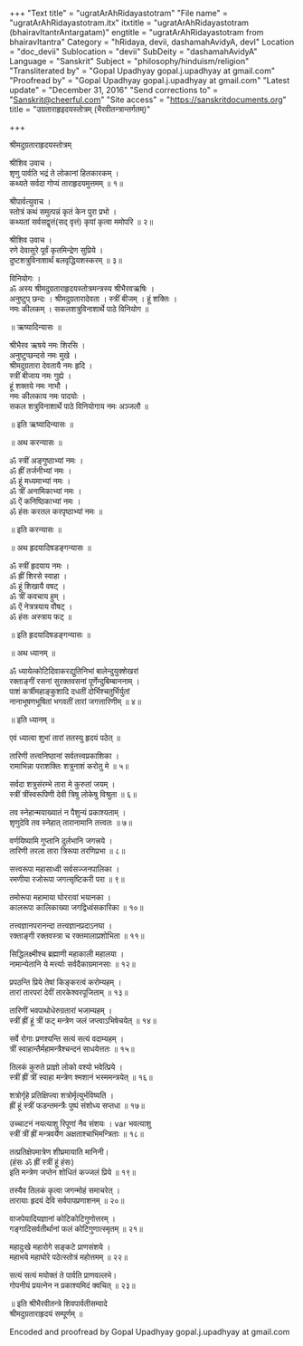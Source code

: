 +++
"Text title" = "ugratArAhRidayastotram"
"File name" = "ugratArAhRidayastotram.itx"
itxtitle = "ugratArAhRidayastotram (bhairavItantrAntargatam)"
engtitle = "ugratArAhRidayastotram from bhairavItantra"
Category = "hRidaya, devii, dashamahAvidyA, devI"
Location = "doc_devii"
Sublocation = "devii"
SubDeity = "dashamahAvidyA"
Language = "Sanskrit"
Subject = "philosophy/hinduism/religion"
"Transliterated by" = "Gopal Upadhyay gopal.j.upadhyay at gmail.com"
"Proofread by" = "Gopal Upadhyay gopal.j.upadhyay at gmail.com"
"Latest update" = "December 31, 2016"
"Send corrections to" = "Sanskrit@cheerful.com"
"Site access" = "https://sanskritdocuments.org"
title = "उग्रताराहृइदयस्तोत्रम् (भैरवीतन्त्रान्तर्गतम्)"

+++
  
 श्रीमदुग्रताराहृदयस्तोत्रम्   
  
श्रीशिव उवाच ।  
शृणु पार्वति भद्रं ते लोकानां हितकारकम् ।  
कथ्यते सर्वदा गोप्यं ताराहृदयमुत्तमम् ॥ १॥  
  
श्रीपार्वत्युवाच ।  
स्तोत्रं कथं समुत्पन्नं कृतं केन पुरा प्रभो ।  
कथ्यतां सर्वसद्वृत्तं(सद् वृत्तं) कृपां कृत्वा ममोपरि ॥ २॥  
  
श्रीशिव उवाच ।  
रणे देवासुरे पूर्वं कृतमिन्द्रेण सुप्रिये ।  
दुष्टशत्रुविनाशार्थं बलवृद्धियशस्करम् ॥ ३॥  
  
विनियोगः ।  
ॐ अस्य श्रीमदुग्रताराहृदयस्तोत्रमन्त्रस्य श्रीभैरवऋषिः ।  
अनुष्टुप् छन्दः । श्रीमदुग्रतारादेवता । स्त्रीं बीजम् । हूं शक्तिः ।  
नमः कीलकम् । सकलशत्रुविनाशार्थे पाठे विनियोग ॥  
  
॥ ऋष्यादिन्यासः ॥  
  
श्रीभैरव ऋषये नमः शिरसि ।  
अनुष्टुप्छन्दसे नमः मुखे ।  
श्रीमदुग्रतारा देवतायै नमः हृदि ।  
स्त्रीं बीजाय नमः गुह्ये ।  
हूं शक्तये नमः नाभौ ।  
नमः कीलकाय नमः पादयोः ।  
सकल शत्रुविनाशार्थे पाठे विनियोगाय नमः अञ्जलौ ॥  
  
॥ इति ऋष्यादिन्यासः ॥  
  
॥ अथ करन्यासः ॥  
  
ॐ स्त्रीं अङ्गुष्ठाभ्यां नमः ।  
ॐ ह्रीं तर्जनीभ्यां नमः ।  
ॐ हूं मध्यमाभ्यां नमः ।  
ॐ त्रीं अनामिकाभ्यां नमः ।  
ॐ ऐं कनिष्ठिकाभ्यां नमः ।  
ॐ हंसः करतल करपृष्ठाभ्यां नमः ॥  
  
॥ इति करन्यासः ॥  
  
॥ अथ हृदयादिषडङ्गन्यासः ॥  
  
ॐ स्त्रीं हृदयाय नमः ।  
ॐ ह्रीं शिरसे स्वाहा ।  
ॐ हूं शिखायै वषट् ।  
ॐ त्रीं कवचाय हुम् ।  
ॐ ऐं नेत्रत्रयाय वौषट् ।  
ॐ हंसः अस्त्राय फट् ॥  
  
॥ इति हृदयादिषडङ्गन्यासः ॥  
  
॥ अथ ध्यानम् ॥  
  
ॐ ध्यायेत्कोटिदिवाकरद्युतिनिभां बालेन्दुयुक्शेखरां  
रक्ताङ्गीं रसनां सुरक्तवसनां पूर्णेन्दुबिम्बाननाम् ।  
पाशं कर्त्रीमहाङ्कुशादि दधतीं दोर्भिश्चतुर्भिर्युतां  
नानाभूषणभूषितां भगवतीं तारां जगत्तारिणीम् ॥ ४॥  
  
॥ इति ध्यानम् ॥  
  
एवं ध्यात्वा शुभां तारां ततस्यु हृदयं पठेत् ॥  
  
तारिणी तत्त्वनिष्ठानां सर्वतत्त्वप्रकाशिका ।  
रामाभिन्ना पराशक्तिः शत्रुनाशं करोतु मे ॥ ५॥  
  
सर्वदा शत्रुसंरम्भे तारा मे कुरुतां जयम् ।  
स्त्रीं त्रींस्वरूपिणी देवी त्रिषु लोकेषु विश्रुता ॥ ६॥  
  
तव स्नेहान्मयाख्यातं न पैशुन्यं प्रकाश्यताम् ।  
शृणुदेवि तव स्नेहात् तारानामानि तत्त्वतः ॥ ७॥  
  
वर्णयिष्यामि गुप्तानि दुर्लभानि जगत्त्रये ।  
तारिणी तरला तारा त्रिरूपा तरणिप्रभा ॥ ८॥  
  
सत्त्वरूपा महासाध्वी सर्वसज्जनपालिका ।  
रमणीया रजोरूपा जगत्सृष्टिकरी परा ॥ ९॥  
  
तमोरूपा महामाया घोररावां भयानका ।  
कालरूपा कालिकाख्या जगद्विध्वंसकारिका ॥ १०॥  
  
तत्त्वज्ञानपरानन्दा तत्त्वज्ञानप्रदाऽनघा ।  
रक्ताङ्गी रक्तवस्त्रा च रक्तमालाप्रशोभिता ॥ ११॥  
  
सिद्धिलक्ष्मीश्च ब्रह्माणी महाकाली महालया ।  
नामान्येतानि ये मर्त्त्याः सर्वदैकाग्रमानसाः ॥ १२॥  
  
प्रपठन्ति प्रिये तेषां किङ्करत्वं करोम्यहम् ।  
तारां तारपरां देवीं तारकेश्वरपूजिताम् ॥ १३॥  
  
तारिणीं भवपाथोधेरुग्रतारां भजाम्यहम् ।  
स्त्रीं ह्रीं हूं त्रीं फट् मन्त्रेण जलं जप्त्वाऽभिषेचयेत् ॥ १४॥  
  
सर्वे रोगाः प्रणश्यन्ति सत्यं सत्यं वदाम्यहम् ।  
त्रीं स्वाहान्तैर्महामन्त्रैश्चन्दनं साधयेत्ततः ॥ १५॥  
  
तिलकं कुरुते प्राज्ञो लोको वश्यो भवेत्प्रिये ।  
स्त्रीं ह्रीं त्रीं स्वाहा मन्त्रेण श्मशानं भस्ममन्त्रयेत् ॥ १६॥  
  
शत्रोर्गृहे प्रतिक्षिप्त्वा शत्रोर्मृत्युर्भविष्यति ।  
ह्रीं हूं स्त्रीं फडन्तमन्त्रैः पुष्पं संशोध्य सप्तधा ॥ १७॥  
  
उच्चाटनं नयत्याशु रिपूणां नैव संशयः ।  var  भवत्याशु  
स्त्रीं त्रीं ह्रीं मन्त्रवर्येण अक्षताश्चाभिमन्त्रिताः ॥ १८॥  
  
तत्प्रतिक्षेपमात्रेण शीघ्रमायाति मानिनी।  
(हंसः ॐ ह्रीं स्त्रीं हूं हंसः)  
इति मन्त्रेण जप्तेन शोधितं कज्जलं प्रिये ॥ १९॥  
  
तस्यैव तिलकं कृत्वा जगन्मोहं समाचरेत् ।  
तारायाः हृदयं देवि सर्वपापप्रणाशनम् ॥ २०॥  
  
वाजपेयादियज्ञानां कोटिकोटिगुणोत्तरम् ।  
गङ्गादिसर्वतीर्थानां फलं कोटिगुणात्स्मृतम् ॥ २१॥  
  
महादुःखे महारोगे सङ्कटे प्राणसंशये ।  
महाभये महाघोरे पठेत्स्तोत्रं महोत्तमम् ॥ २२॥  
  
सत्यं सत्यं मयोक्तं ते पार्वति प्राणवल्लभे।  
गोपनीयं प्रयत्नेन न प्रकाश्यमिदं क्वचित् ॥ २३॥  
  
॥ इति श्रीभैरवीतन्त्रे शिवपार्वतीसम्वादे  
                श्रीमदुग्रताराहृदयं सम्पूर्णम् ॥  
  
  
Encoded and proofread by Gopal Upadhyay gopal.j.upadhyay at gmail.com  
  
